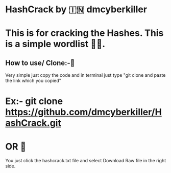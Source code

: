 # HashCrack by 🇮🇳 dmcyberkiller

# This is for cracking the Hashes. This is a simple wordlist 🕵🏿.

## How to use/ Clone:-🌹
Very simple just copy the code and in terminal just type "git clone and paste the link which you copied"
# Ex:- git clone https://github.com/dmcyberkiller/HashCrack.git
# OR 🌹
You just click the hashcrack.txt file and select Download Raw file in the right side.
